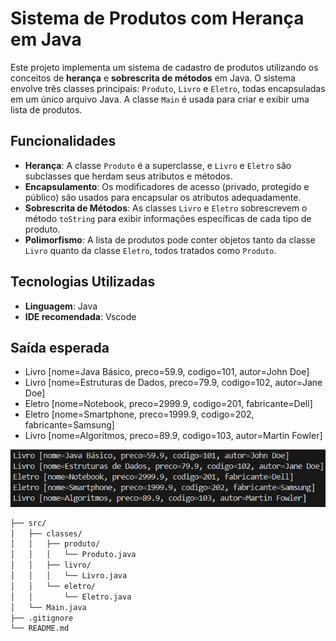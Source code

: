 # Sistema de Produtos com Herança em Java

Este projeto implementa um sistema de cadastro de produtos utilizando os conceitos de **herança** e **sobrescrita de métodos** em Java. O sistema envolve três classes principais: `Produto`, `Livro` e `Eletro`, todas encapsuladas em um único arquivo Java. A classe `Main` é usada para criar e exibir uma lista de produtos.

## Funcionalidades

- **Herança**: A classe `Produto` é a superclasse, e `Livro` e `Eletro` são subclasses que herdam seus atributos e métodos.
- **Encapsulamento**: Os modificadores de acesso (privado, protegido e público) são usados para encapsular os atributos adequadamente.
- **Sobrescrita de Métodos**: As classes `Livro` e `Eletro` sobrescrevem o método `toString` para exibir informações específicas de cada tipo de produto.
- **Polimorfismo**: A lista de produtos pode conter objetos tanto da classe `Livro` quanto da classe `Eletro`, todos tratados como `Produto`.



## Tecnologias Utilizadas

- **Linguagem**: Java
- **IDE recomendada**: Vscode

## Saída esperada
- Livro [nome=Java Básico, preco=59.9, codigo=101, autor=John Doe]
- Livro [nome=Estruturas de Dados, preco=79.9, codigo=102, autor=Jane Doe]
- Eletro [nome=Notebook, preco=2999.9, codigo=201, fabricante=Dell]
- Eletro [nome=Smartphone, preco=1999.9, codigo=202, fabricante=Samsung]
- Livro [nome=Algoritmos, preco=89.9, codigo=103, autor=Martin Fowler]

![alt text](image.png)

```bash
├── src/
│   ├── classes/
│   │   ├── produto/
│   │   │   └── Produto.java
│   │   ├── livro/
│   │   │   └── Livro.java
│   │   └── eletro/
│   │       └── Eletro.java
│   └── Main.java
├── .gitignore
└── README.md
